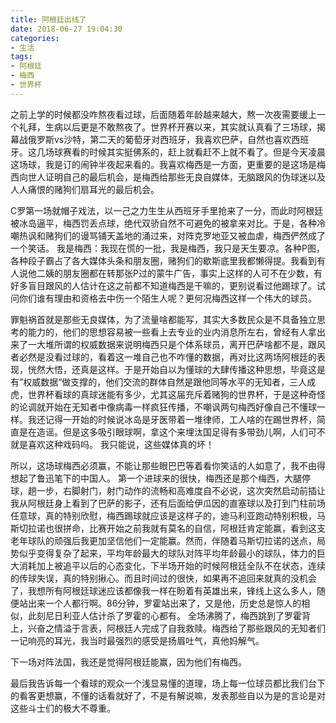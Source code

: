 ```yaml
---
title: 阿根廷出线了
date: 2018-06-27 19:04:30
categories: 
- 生活
tags:
- 阿根廷
- 梅西
- 世界杯
---
```

之前上学的时候都没咋熬夜看过球，后面随着年龄越来越大，熬一次夜需要缓上一个礼拜，生病以后更是不敢熬夜了。世界杯开赛以来，其实就认真看了三场球，揭幕战俄罗斯vs沙特，第二天的葡萄牙对西班牙，我喜欢巴萨，自然也喜欢西班牙。这几场球赛看的时候其实挺佛系的，赶上就看赶不上就不看了。但是今天凌晨这场球，我是订的闹钟半夜起来看的。我喜欢梅西是一方面，更重要的是这场是梅西向世人证明自己的最后机会，是梅西给那些无良自媒体，无脑跟风的伪球迷以及人人痛恨的赌狗们扇耳光的最后机会。  

C罗第一场就帽子戏法，以一己之力生生从西班牙手里抢来了一分，而此时阿根廷被冰岛逼平，梅西罚丢点球，绝代双骄自然不可避免的被拿来对比。于是，各种冷嘲热讽和赌狗们的谩骂铺天盖地的涌过来，对阵克罗地亚又被血虐，梅西俨然成了一个笑话。 我是梅西：我现在慌的一批，我是梅西，我只是天生要凉。各种P图，各种段子霸占了各大媒体头条和朋友圈，赌狗们的歇斯底里我都懒得提。我看到有人说他二姨的朋友圈都在转那张P过的蒙牛广告，事实上这样的人可不在少数，有好多盲目跟风的人估计在这之前都不知道梅西是干嘛的，更别说看过他踢球了。试问你们谁有理由和资格去中伤一个陌生人呢？更何况梅西这样一个伟大的球员。

罪魁祸首就是那些无良媒体，为了流量啥都能写，其实大多数民众是不具备独立思考的能力的，他们的思想容易被一些看上去专业的业内消息所左右，曾经有人拿出来了一大堆所谓的权威数据来说明梅西只是个体系球员，离开巴萨啥都不是，跟风者必然是没看过球的，看着这一堆自己也不咋懂的数据，再对比这两场阿根廷的表现，恍然大悟，还真是这样。于是开始自以为懂球的大肆传播这种思想，毕竟这是有”权威数据“做支撑的，他们交流的群体自然是跟他同等水平的无知者，三人成虎，世界杯看球的真球迷能有多少，尤其这届充斥着赌狗的世界杯，于是这种奇怪的论调就开始在无知者中像病毒一样疯狂传播，不嘲讽两句梅西好像自己不懂球一样。我还记得一开始的时候说冰岛是牙医带着一堆律师，工人啥的在踢世界杯，简直是在造谣。但是这多吸引眼球啊，拿这个来埋汰国足得有多带劲儿啊，人们可不就是喜欢这种戏码吗。 我只能说，这些媒体真的坏！

所以，这场球梅西必须赢，不能让那些眼巴巴等着看你笑话的人如意了，我不由得想起了鲁迅笔下的中国人。
第一个进球来的很快，梅西还是那个梅西，大腿停球，趟一步，右脚射门，射门动作的流畅和高难度自不必说，这次突然启动前插让我从阿根廷身上看到了巴萨的影子，还有后面给伊瓜因的直塞球以及打到门柱前场任意球，真的特别欣慰，梅西踢球就应该是这样子的，迪马利亚跑动特别积极，马斯切拉诺也很拼命，比赛开始之前我就有莫名的自信，阿根廷肯定能赢，看到这支老年球队的顽强后我更加坚信他们一定能赢。然而，伴随着马斯切拉诺的送点，局势似乎变得复杂了起来，平均年龄最大的球队对阵平均年龄最小的球队，体力的巨大消耗加上被追平以后的心态变化，下半场开始的时候阿根廷全队不在状态，连续的传球失误，真的特别揪心。而且时间过的很快，如果再不追回来就真的没机会了，我想所有阿根廷球迷应该都像我一样在盼着有英雄出来，锋线上这么多人，随便站出来一个人都行啊。86分钟，罗霍站出来了，又是他，历史总是惊人的相似，此刻尼日利亚人估计杀了罗霍的心都有。 全场沸腾了，梅西跳到了罗霍背上，兴奋之情溢于言表，阿根廷人完成了自我救赎。梅西给了那些跟风的无知者们一记响亮的耳光，我当时最强烈的感受是扬眉吐气，真他妈解气。

下一场对阵法国，我还是觉得阿根廷能赢，因为他们有梅西。

最后我告诉每一个看球的观众一个浅显易懂的道理，场上每一位球员都比我们台下的看客更想赢，不懂的话看就好了，不是有解说嘛，发表那些自以为是的言论是对这些斗士们的极大不尊重。
